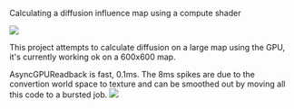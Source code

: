Calculating a diffusion influence map using a compute shader

![](https://i.imgur.com/0uvmqx9.png)

This project attempts to calculate diffusion on a large map using the GPU, it's currently working ok on a 600x600 map.

AsyncGPUReadback is fast, 0.1ms. The 8ms spikes are due to the convertion world space to texture and can be smoothed out by moving all this code to a bursted job.
![](https://i.imgur.com/5tCdyLg.png)
